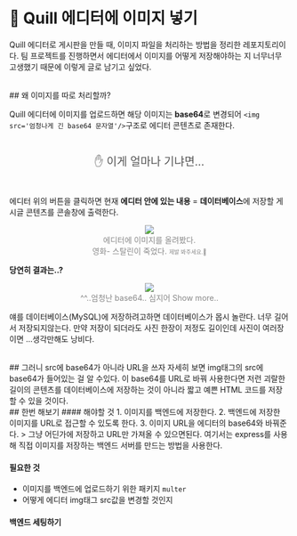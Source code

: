 # 🔮 Quill 에디터에 이미지 넣기

Quill 에디터로 게시판을 만들 때, 이미지 파일을 처리하는 방법을 정리한 레포지토리이다.
팀 프로젝트를 진행하면서 에디터에서 이미지를 어떻게 저장해야하는 지 너무너무 고생했기 때문에 이렇게 글로 남기고 싶었다.

<br/>
## 왜 이미지를 따로 처리할까?

Quill 에디터에 이미지를 업로드하면 해당 이미지는 **base64**로 변경되어 `<img src='엄청나게 긴 base64 문자열'/>`구조로 에디터 콘텐츠로 존재한다.

  <p style="display:block; text-align:center; font-size:20px; color:#555; margin:40px">✋ 이게 얼마나 기냐면...</p>

에디터 위의 버튼을 클릭하면 현재 **에디터 안에 있는 내용** = **데이터베이스**에 저장할 게시글 콘텐츠를 콘솔창에 출력한다.

<figure style="display:block; text-align:center;">
  <img src="https://user-images.githubusercontent.com/44540726/127743774-791df9bd-a60b-4ccd-8b9f-5a8d39afa70e.png"
       style=" margin:0px auto">
  <figcaption style="text-align:center; font-size:14px; color:#888">
    에디터에 이미지를 올려봤다. <br/>영화- 스탈린이 죽었다. <span style="font-size:10px">제발 봐주세요.🤣</span>
  </figcaption>
</figure>

**당연히 결과는..?**

<figure style="display:block; text-align:center;">
  <img src="https://user-images.githubusercontent.com/44540726/127744036-a12c1435-ad9a-4974-a55b-6e2fda3d6e70.png"
       style=" margin:0px auto">
  <figcaption style="text-align:center; font-size:14px; color:#888">
    ^^..엄청난 base64.. 심지어 Show more..
  </figcaption>
</figure>

얘를 데이터베이스(MySQL)에 저장하려고하면 데이터베이스가 몹시 놀란다.
너무 길어서 저장되지않는다. 만약 저장이 되더라도 사진 한장이 저정도 길이인데 사진이 여러장이면 ...생각만해도 낭비다.

<br/>
## 그러니 src에 base64가 아니라 URL을 쓰자
자세히 보면 img태그의 src에 base64가 들어있는 걸 알 수있다.
이 base64를 URL로 바꿔 사용한다면 저런 괴랄한 길이의 콘텐츠를 데이터베이스에 저장하는 것이 아니라 짧고 예쁜 HTML 코드를 저장할 수 있을 것이다.

<br/>
## 한번 해보기
#### 해야할 것
1. 이미지를 백엔드에 저장한다.
2. 백엔드에 저장한 이미지를 URL로 접근할 수 있도록 한다.
3. 이미지 URL을 에디터의 base64와 바꿔준다.
> 그냥 어딘가에 저장하고 URL만 가져올 수 있으면된다.
여기서는 express를 사용해 직접 이미지를 저장하는 백엔드 서버를 만드는 방법을 사용한다.

#### 필요한 것

- 이미지를 백엔드에 업로드하기 위한 패키지 `multer`
- 어떻게 에디터 img태그 src값을 변경할 것인지

#### 백엔드 세팅하기
